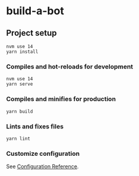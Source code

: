 # build-a-bot

## Project setup
```
nvm use 14
yarn install
```

### Compiles and hot-reloads for development
```
nvm use 14
yarn serve
```

### Compiles and minifies for production
```
yarn build
```

### Lints and fixes files
```
yarn lint
```

### Customize configuration
See [Configuration Reference](https://cli.vuejs.org/config/).
